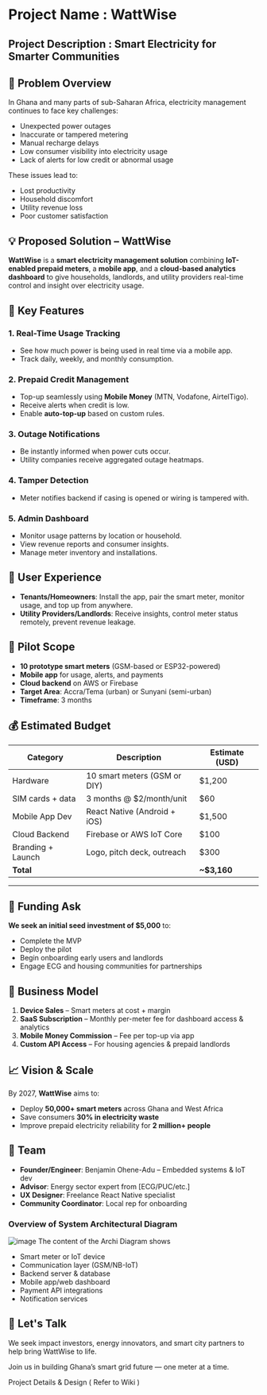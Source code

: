 # Project Name :  WattWise

## Project Description :   Smart Electricity for Smarter Communities

## 📌 Problem Overview

In Ghana and many parts of sub-Saharan Africa, electricity management continues to face key challenges:

- Unexpected power outages  
- Inaccurate or tampered metering  
- Manual recharge delays  
- Low consumer visibility into electricity usage  
- Lack of alerts for low credit or abnormal usage  

These issues lead to:

- Lost productivity  
- Household discomfort  
- Utility revenue loss  
- Poor customer satisfaction  

## 💡 Proposed Solution – WattWise

**WattWise** is a **smart electricity management solution** combining **IoT-enabled prepaid meters**, a **mobile app**, and a **cloud-based analytics dashboard** to give households, landlords, and utility providers real-time control and insight over electricity usage.

## 🎯 Key Features

### 1. Real-Time Usage Tracking
- See how much power is being used in real time via a mobile app.
- Track daily, weekly, and monthly consumption.

### 2. Prepaid Credit Management
- Top-up seamlessly using **Mobile Money** (MTN, Vodafone, AirtelTigo).
- Receive alerts when credit is low.
- Enable **auto-top-up** based on custom rules.

### 3. Outage Notifications
- Be instantly informed when power cuts occur.
- Utility companies receive aggregated outage heatmaps.

### 4. Tamper Detection
- Meter notifies backend if casing is opened or wiring is tampered with.

### 5. Admin Dashboard
- Monitor usage patterns by location or household.
- View revenue reports and consumer insights.
- Manage meter inventory and installations.

## 📱 User Experience

- **Tenants/Homeowners**: Install the app, pair the smart meter, monitor usage, and top up from anywhere.
- **Utility Providers/Landlords**: Receive insights, control meter status remotely, prevent revenue leakage.

## 🧪 Pilot Scope

- **10 prototype smart meters** (GSM-based or ESP32-powered)
- **Mobile app** for usage, alerts, and payments
- **Cloud backend** on AWS or Firebase
- **Target Area**: Accra/Tema (urban) or Sunyani (semi-urban)
- **Timeframe**: 3 months

## 💰 Estimated Budget

| Category            | Description                     | Estimate (USD) |
|---------------------|----------------------------------|----------------|
| Hardware            | 10 smart meters (GSM or DIY)    | $1,200         |
| SIM cards + data    | 3 months @ $2/month/unit        | $60            |
| Mobile App Dev      | React Native (Android + iOS)    | $1,500         |
| Cloud Backend       | Firebase or AWS IoT Core        | $100           |
| Branding + Launch   | Logo, pitch deck, outreach      | $300           |
| **Total**           |                                  | **~$3,160**    |

---

## 🚀 Funding Ask

**We seek an initial seed investment of $5,000** to:

- Complete the MVP  
- Deploy the pilot  
- Begin onboarding early users and landlords  
- Engage ECG and housing communities for partnerships  

## 💼 Business Model

1. **Device Sales** – Smart meters at cost + margin  
2. **SaaS Subscription** – Monthly per-meter fee for dashboard access & analytics  
3. **Mobile Money Commission** – Fee per top-up via app  
4. **Custom API Access** – For housing agencies & prepaid landlords  

## 📈 Vision & Scale

By 2027, **WattWise** aims to:

- Deploy **50,000+ smart meters** across Ghana and West Africa  
- Save consumers **30% in electricity waste**  
- Improve prepaid electricity reliability for **2 million+ people**  

## 👥 Team

- **Founder/Engineer**: Benjamin Ohene-Adu – Embedded systems & IoT dev  
- **Advisor**: Energy sector expert from [ECG/PUC/etc.]  
- **UX Designer**: Freelance React Native specialist  
- **Community Coordinator**: Local rep for onboarding  

### Overview of System Architectural Diagram

![image](https://github.com/user-attachments/assets/f45b6a21-fa00-4ebd-b772-b6824a0c94f9)
The content of the Archi Diagram shows
- Smart meter or IoT device
- Communication layer (GSM/NB-IoT)
- Backend server & database
- Mobile app/web dashboard
- Payment API integrations
- Notification services

## 📩 Let's Talk

We seek impact investors, energy innovators, and smart city partners to help bring WattWise to life.

Join us in building Ghana’s smart grid future — one meter at a time.

Project Details & Design ( Refer to Wiki )
